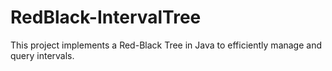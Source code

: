 # RedBlack-IntervalTree
This project implements a Red-Black Tree in Java to efficiently manage and query intervals.
